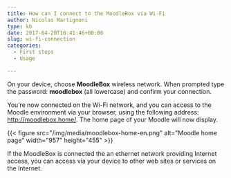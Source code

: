 ```yaml
---
title: How can I connect to the MoodleBox via Wi-Fi
author: Nicolas Martignoni
type: kb
date: 2017-04-20T16:41:46+00:00
slug: wi-fi-connection
categories:
  - First steps
  - Usage

---
```

On your device, choose __MoodleBox__ wireless network. When prompted type the password: __moodlebox__ (all lowercase) and confirm your connection.

You’re now connected on the Wi-Fi network, and you can access to the Moodle environment via your browser, using the following address: http://moodlebox.home/. The home page of your Moodle will now display.

{{< figure src="/img/media/moodlebox-home-en.png" alt="Moodle home page" width="957" height="455" >}}

If the MoodleBox is connected the an ethernet network providing Internet access, you can access via your device to other web sites or services on the Internet.
